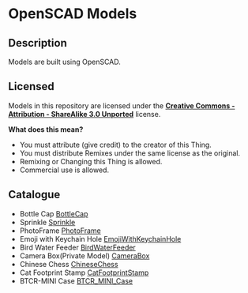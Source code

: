 # OpenSCAD Models

## Description 
Models are built using OpenSCAD.

## Licensed
Models in this repository are licensed under the [__Creative Commons - Attribution - ShareAlike 3.0 Unported__](https://creativecommons.org/licenses/by-sa/3.0/deed.en) license.

__What does this mean?__
* You must attribute (give credit) to the creator of this Thing.
* You must distribute Remixes under the same license as the original.
* Remixing or Changing this Thing is allowed.
* Commercial use is allowed.

## Catalogue
* Bottle Cap [BottleCap](https://github.com/ZhangGaoxing/openscad-models/tree/master/BottleCap)
* Sprinkle [Sprinkle](https://github.com/ZhangGaoxing/openscad-models/tree/master/Sprinkle)
* PhotoFrame [PhotoFrame](https://github.com/ZhangGaoxing/openscad-models/tree/master/PhotoFrame)
* Emoji with Keychain Hole [EmojiWithKeychainHole](https://github.com/ZhangGaoxing/openscad-models/tree/master/EmojiWithKeychainHole)
* Bird Water Feeder [BirdWaterFeeder](https://github.com/ZhangGaoxing/openscad-models/tree/master/BirdWaterFeeder)
* Camera Box(Private Model) [CameraBox](https://github.com/ZhangGaoxing/openscad-models/tree/master/CameraBox)
* Chinese Chess [ChineseChess](https://github.com/ZhangGaoxing/openscad-models/tree/master/ChineseChess)
* Cat Footprint Stamp [CatFootprintStamp](https://github.com/ZhangGaoxing/openscad-models/tree/master/CatFootprintStamp)
* BTCR-MINI Case [BTCR_MINI_Case](https://github.com/ZhangGaoxing/openscad-models/tree/master/BTCR_MINI_Case)